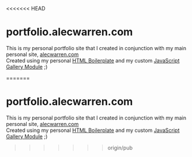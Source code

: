 <<<<<<< HEAD
# portfolio.alecwarren.com

This is my personal portfolio site that I created in conjunction with my main personal site, [alecwarren.com](https://alecwarren.com)  
Created using my personal [HTML Boilerplate](https://github.com/AlecWarren19/html-boilerplate) and my custom [JavaScript Gallery Module](https://github.com/AlecWarren19/js-slideshow) ;)

=======
# portfolio.alecwarren.com

This is my personal portfolio site that I created in conjunction with my main personal site, [alecwarren.com](https://alecwarren.com)  
Created using my personal [HTML Boilerplate](https://github.com/AlecWarren19/html-boilerplate) and my custom [JavaScript Gallery Module](https://github.com/AlecWarren19/js-slideshow) ;)


>>>>>>> origin/pub

